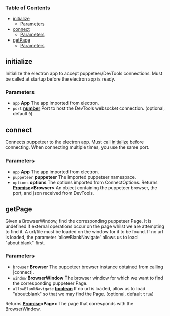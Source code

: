 <!-- Generated by documentation.js. Update this documentation by updating the source code. -->

### Table of Contents

-   [initialize][1]
    -   [Parameters][2]
-   [connect][3]
    -   [Parameters][4]
-   [getPage][5]
    -   [Parameters][6]

## initialize

Initialize the electron app to accept puppeteer/DevTools connections.
Must be called at startup before the electron app is ready.

### Parameters

-   `app` **App** The app imported from electron.
-   `port` **[number][7]** Port to host the DevTools websocket connection. (optional, default `0`)

## connect

Connects puppeteer to the electron app. Must call [initialize][8] before connecting.
When connecting multiple times, you use the same port.

### Parameters

-   `app` **App** The app imported from electron.
-   `puppeteer` **puppeteer** The imported puppeteer namespace.
-   `options` **options** The options imported from ConnectOptions.
Returns **[Promise][9]&lt;Browser>** An object containing the puppeteer browser, the port, and json received from DevTools.

## getPage

Given a BrowserWindow, find the corresponding puppeteer Page. It is undefined if external operations
occur on the page whilst we are attempting to find it. A url/file must be loaded on the window for it to be found.
If no url is loaded, the parameter 'allowBlankNavigate' allows us to load "about:blank" first.

### Parameters

-   `browser` **Browser** The puppeteer browser instance obtained from calling |connect|.
-   `window` **BrowserWindow** The browser window for which we want to find the corresponding puppeteer Page.
-   `allowBlankNavigate` **[boolean][10]** If no url is loaded, allow us to load "about:blank" so that we may find the Page. (optional, default `true`)

Returns **[Promise][9]&lt;Page>** The page that corresponds with the BrowserWindow.

[1]: #initialize

[2]: #parameters

[3]: #connect

[4]: #parameters-1

[5]: #getpage

[6]: #parameters-2

[7]: https://developer.mozilla.org/docs/Web/JavaScript/Reference/Global_Objects/Number

[8]: initialize

[9]: https://developer.mozilla.org/docs/Web/JavaScript/Reference/Global_Objects/Promise

[10]: https://developer.mozilla.org/docs/Web/JavaScript/Reference/Global_Objects/Boolean
